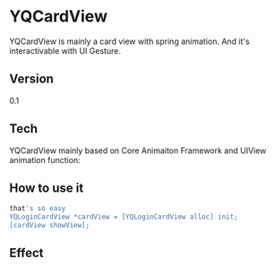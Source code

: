 
YQCardView
=========
YQCardView is mainly a card view with spring animation. And it's interactivable with UI Gesture.

Version
----
0.1

Tech
-----------
YQCardView mainly based on Core Animaiton Framework and UIView animation function:

How to use it 
---------------------
```sh
that's so easy
YQLoginCardView *cardView = [YQLoginCardView alloc] init;
[cardView showView];

```

Effect
----------------------
